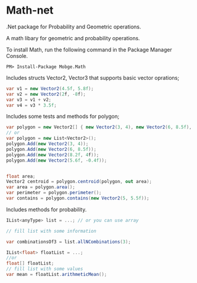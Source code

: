 # Math-net
.Net package for Probability and Geometric operations.

A math libary for geometric and probability operations.


To install Math, run the following command in the Package Manager Console.
```
PM> Install-Package Mobge.Math
```


Includes structs Vector2, Vector3 that supports basic vector oprations;
```cs
var v1 = new Vector2(4.5f, 5.8f);
var v2 = new Vector2(2f, -8f);
var v3 = v1 + v2;
var v4 = v3 * 3.5f;

```
Includes some tests and methods for polygon;

```cs
var polygon = new Vector2[] { new Vector2(3, 4), new Vector2(6, 8.5f), new Vector2(8.2f, 4f), new Vector2(5.6f, -0.4f) };
// or
var polygon = new List<Vector2>();
polygon.Add(new Vector2(3, 4));
polygon.Add(new Vector2(6, 8.5f));
polygon.Add(new Vector2(8.2f, 4f));
polygon.Add(new Vector2(5.6f, -0.4f));


float area;
Vector2 centroid = polygon.centroid(polygon, out area);
var area = polygon.area();
var perimeter = polygon.perimeter();
var contains = polygon.contains(new Vector2(5, 5.5f));
```

Includes methods for probability.
```cs
IList<anyType> list = ...; // or you can use array

// fill list with some information

var combinationsOf3 = list.allNCombinations(3);

IList<float> floatList = ...;
//or
float[] floatList;
// fill list with some values
var mean = floatList.arithmeticMean();

```

